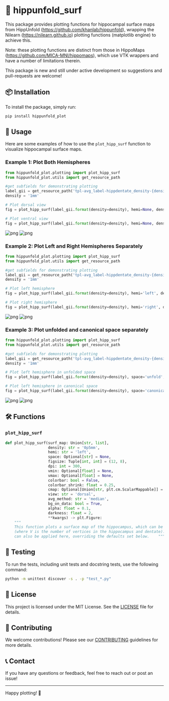 # 🧠 hippunfold_surf

This package provides plotting functions for hippocampal surface maps from HippUnfold (https://github.com/khanlab/hippunfold), 
wrapping the Nilearn (https://nilearn.github.io) plotting functions (matplotlib engine) to achieve this. 

Note: these plotting functions are distinct from those in HippoMaps (https://github.com/MICA-MNI/hippomaps), which use 
VTK wrappers and have a number of limitations therein. 

This package is new and still under active development so suggestions and pull-requests are welcome!


## 📦 Installation

To install the package, simply run:

```sh
pip install hippunfold_plot
```

## 🚀 Usage

Here are some examples of how to use the `plot_hipp_surf` function to visualize hippocampal surface maps.

### Example 1: Plot Both Hemispheres

```python
from hippunfold_plot.plotting import plot_hipp_surf
from hippunfold_plot.utils import get_resource_path

#get subfields for demonstrating plotting
label_gii = get_resource_path('tpl-avg_label-hippdentate_density-{density}_subfields.label.gii')
density = '1mm'

# Plot dorsal view
fig = plot_hipp_surf(label_gii.format(density=density), hemi=None, density=density, view='dorsal')

# Plot ventral view
fig = plot_hipp_surf(label_gii.format(density=density), hemi=None, density=density, view='ventral')

```
![png](example1_0.png)
![png](example1_1.png)
    
### Example 2: Plot Left and Right Hemispheres Separately

```python
from hippunfold_plot.plotting import plot_hipp_surf
from hippunfold_plot.utils import get_resource_path

#get subfields for demonstrating plotting
label_gii = get_resource_path('tpl-avg_label-hippdentate_density-{density}_subfields.label.gii')
density = '1mm'

# Plot left hemisphere
fig = plot_hipp_surf(label_gii.format(density=density), hemi='left', density=density, view='dorsal')

# Plot right hemisphere
fig = plot_hipp_surf(label_gii.format(density=density), hemi='right', density=density, view='dorsal')

```
    
![png](example2_0.png)
![png](example2_1.png)

### Example 3: Plot unfolded and canonical space separately

```python
from hippunfold_plot.plotting import plot_hipp_surf
from hippunfold_plot.utils import get_resource_path

#get subfields for demonstrating plotting
label_gii = get_resource_path('tpl-avg_label-hippdentate_density-{density}_subfields.label.gii')
density = '1mm'

# Plot left hemisphere in unfolded space
fig = plot_hipp_surf(label_gii.format(density=density), space='unfold', density=density, view='dorsal')

# Plot left hemisphere in canonical space
fig = plot_hipp_surf(label_gii.format(density=density), space='canonical', density=density, view='dorsal')
```
    
![png](example3_0.png)
![png](example3_1.png)

## 🛠️ Functions

### `plot_hipp_surf`

```python
def plot_hipp_surf(surf_map: Union[str, list], 
                   density: str = '0p5mm', 
                   hemi: str = 'left', 
                   space: Optional[str] = None, 
                   figsize: Tuple[int, int] = (12, 8), 
                   dpi: int = 300, 
                   vmin: Optional[float] = None, 
                   vmax: Optional[float] = None, 
                   colorbar: bool = False, 
                   colorbar_shrink: float = 0.25, 
                   cmap: Optional[Union[str, plt.cm.ScalarMappable]] = None, 
                   view: str = 'dorsal', 
                   avg_method: str = 'median', 
                   bg_on_data: bool = True, 
                   alpha: float = 0.1, 
                   darkness: float = 2, 
                   **kwargs) -> plt.Figure:
    """
    This function plots a surface map of the hippocampus, which can be a label-hippdentate shape.gii, func.gii, or a Vx1 array 
    (where V is the number of vertices in the hippocampus and dentate). Any arguments that can be supplied to nilearn's plot_surf() 
    can also be applied here, overriding the defaults set below.    """
```

## 🧪 Testing

To run the tests, including unit tests and docstring tests, use the following command:

```sh
python -m unittest discover -s . -p "test_*.py"
```

## 📄 License

This project is licensed under the MIT License. See the [LICENSE](LICENSE) file for details.

## 🙌 Contributing

We welcome contributions! Please see our [CONTRIBUTING](CONTRIBUTING.md) guidelines for more details.

## 📞 Contact

If you have any questions or feedback, feel free to reach out or post an issue!

---

Happy plotting! 🎉
